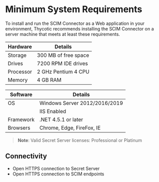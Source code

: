 [title]: # (System Requirements)
[tags]: # (minimum)
[priority]: # (102)
# Minimum System Requirements

To install and run the SCIM Connector as a Web application in your environment, Thycotic recommends installing the SCIM Connector on a server machine that meets at least these requirements.

| Hardware | Details |
| ----- | ----- |
| Storage  | 300 MB of free space |
| Drives | 7200 RPM IDE drives |
| Processor | 2 GHz Pentium 4 CPU |
| Memory | 4 GB RAM |

| Software | Details |
| ----- | ----- |
| OS | Windows Server 2012/2016/2019 |
|  | IIS Enabled |
| Framework | .NET 4.5.1 or later |
| Browsers | Chrome, Edge, FireFox, IE |

>**Note**: Valid Secret Server licenses: Professional or Platinum

## Connectivity

* Open HTTPS connection to Secret Server
* Open HTTPS connection to SCIM endpoints
